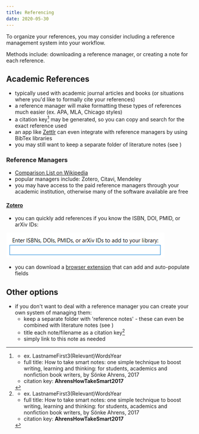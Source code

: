 ```yaml
---
title: Referencing
date: 2020-05-30
---
```

To organize your references, you may consider including a reference management system into your workflow.

Methods include: downloading a reference manager, or creating a note for each reference.

## Academic References
- typically used with academic journal articles and books (or situations where you'd like to formally cite your references)
- a reference manager will make formatting these types of references much easier (ex. APA, MLA, Chicago styles)
- a citation key[^1] may be generated, so you can copy and search for the exact reference used
- an app like [Zettlr](https://docs.zettlr.com/en/academic/citations/) can even integrate with reference managers by using BibTex libraries
- you may still want to keep a separate folder of literature notes (see <types-of-notes>)

### Reference Managers

- [Comparison List on Wikipedia](https://en.wikipedia.org/wiki/Comparison_of_reference_management_software)
- popular managers include: Zotero, Citavi, Mendeley
- you may have access to the paid reference managers through your academic institution, otherwise many of the software available are free

#### [Zotero](https://www.zotero.org/download/)

- you can quickly add references if you know the ISBN, DOI, PMID, or arXiv IDs:

![zotero-add-new](./static/images/zotero-add-new.png)

- you can download a [browser extension](https://www.zotero.org/download/) that can add and auto-populate fields

## Other options
- if you don't want to deal with a reference manager you can create your own system of managing them:
  - keep a separate folder with 'reference notes' - these can even be combined with literature notes (see <types-of-notes>)
  - title each note/filename as a citation key[^1]
  - simply link to this note as needed

[^1]: - ex. LastnameFirst3(Relevant)WordsYear
    - full title: How to take smart notes: one simple technique to boost writing, learning and thinking: for students, academics and nonfiction book writers, by Sönke Ahrens, 2017
    - citation key: **AhrensHowTakeSmart2017**
